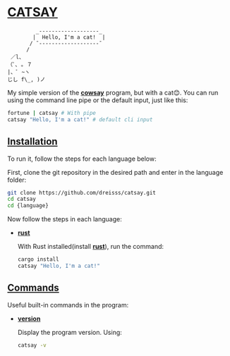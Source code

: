 [**cowsay**]: https://en.wikipedia.org/wiki/Cowsay
[**rust**]: https://www.rust-lang.org/tools/install

# [**CATSAY**](#catsay)

```
         _-------------------_
        |  Hello, I'm a cat!  |
       / ¯-------------------¯
      /
 ／l、
（ﾟ､ ｡ ７
|、ﾞ ~ヽ
じし f\_, )ノ
```

My simple version of the [**cowsay**] program, but with a cat😊. You can run using the
command line pipe or the default input, just like this:

```sh
fortune | catsay # With pipe
catsay "Hello, I'm a cat!" # default cli input
```

## [**Installation**](#running-locally)

To run it, follow the steps for each language below:

First, clone the git repository in the desired path and enter in the language folder:

```sh
git clone https://github.com/dreisss/catsay.git
cd catsay
cd {language}
```

Now follow the steps in each language:

- [**rust**](#)

  With Rust installed(install [**rust**]), run the command:

  ```sh
  cargo install
  catsay "Hello, I'm a cat!"
  ```

## [**Commands**](#commands)

Useful built-in commands in the program:

- [**version**](#)

  Display the program version. Using:

  ```sh
  catsay -v
  ```
